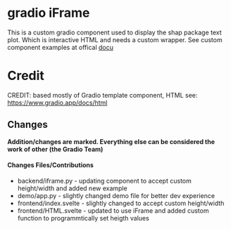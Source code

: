 # gradio iFrame

This is a custom gradio component used to display the shap package text plot. Which is interactive HTML and needs a custom wrapper.
See custom component examples at offical [docu](https://www.gradio.app/guides/custom-components-in-five-minutes)

# Credit
CREDIT: based mostly of Gradio template component, HTML
see: https://www.gradio.app/docs/html

## Changes
**Addition/changes are marked. Everything else can be considered the work of other (the Gradio Team)**

#### Changes Files/Contributions
- backend/iframe.py - updating component to accept custom height/width and added new example
- demo/app.py - slightly changed demo file for better dev experience
- frontend/index.svelte - slightly changed to accept custom height/width
- frontend/HTML.svelte - updated to use iFrame and added custom function to programmtically set heigth values